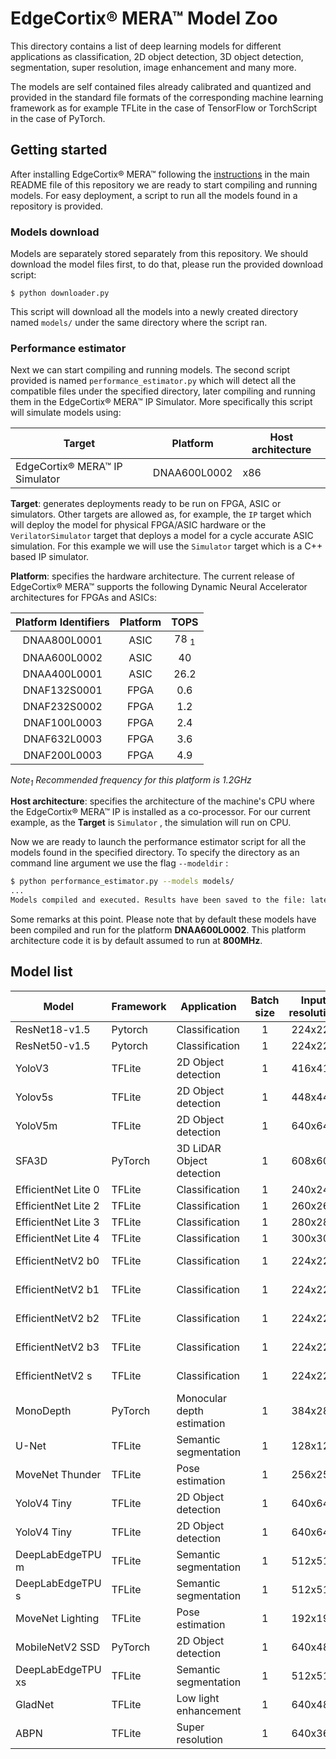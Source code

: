 # EdgeCortix&reg; MERA&trade; Model Zoo

This directory contains a list of deep learning models for different applications as classification, 2D object detection, 3D object detection, segmentation, super resolution, image enhancement and many more.

The models are self contained files already calibrated and quantized and provided in the standard file formats of the corresponding machine learning framework as for example TFLite in the case of TensorFlow or TorchScript in the case of PyTorch.

## Getting started

After installing EdgeCortix&reg; MERA&trade; following the [instructions](https://github.com/Edgecortix-Inc/mera/blob/main/README.md#installation-guide) in the main README file of this repository we are ready to start compiling and running models. For easy deployment, a script to run all the models found in a repository is provided.

### Models download

Models are separately stored separately from this repository. We should download the model files first, to do that, please run the provided download script:

```
$ python downloader.py
```

This script will download all the models into a newly created directory named `models/` under the same directory where the script ran.

### Performance estimator

Next we can start compiling and running models. The second script provided is named `performance_estimator.py` which will detect all the compatible files under the specified directory, later compiling and running them in the EdgeCortix&reg; MERA&trade; IP Simulator. More specifically this script will simulate models using:

| Target                                   | Platform     | Host architecture |
| ---------------------------------------- | ------------ | ----------------- |
| EdgeCortix&reg; MERA&trade; IP Simulator | DNAA600L0002 | x86               |

**Target**: generates deployments ready to be run on FPGA, ASIC or simulators. Other targets are allowed as, for example, the `IP` target which will deploy the model for physical FPGA/ASIC hardware or the `VerilatorSimulator` target that deploys a model for a cycle accurate ASIC simulation. For this example we will use the `Simulator` target which is a C++ based IP simulator.

**Platform**: specifies the hardware architecture. The current release of EdgeCortix&reg; MERA™ supports the following Dynamic Neural Accelerator architectures for FPGAs and ASICs:

| Platform Identifiers | Platform |      TOPS       |
| :------------------: | :------: | :-------------: |
|     DNAA800L0001     |   ASIC   | 78 <sub>1</sub> |
|     DNAA600L0002     |   ASIC   |       40        |
|     DNAA400L0001     |   ASIC   |      26.2       |
|     DNAF132S0001     |   FPGA   |       0.6       |
|     DNAF232S0002     |   FPGA   |       1.2       |
|     DNAF100L0003     |   FPGA   |       2.4       |
|     DNAF632L0003     |   FPGA   |       3.6       |
|     DNAF200L0003     |   FPGA   |       4.9       |

*Note<sub>1</sub> Recommended frequency for this platform is 1.2GHz*

**Host architecture**: specifies the architecture of the machine's CPU where the  EdgeCortix&reg; MERA™ IP is installed as a co-processor. For our current example, as the **Target** is `Simulator` , the simulation will run on CPU.

Now we are ready to launch the performance estimator script for all the models found in the specified directory. To specify the directory as an command line argument we use the flag `--modeldir` :

```bash
$ python performance_estimator.py --models models/
...
Models compiled and executed. Results have been saved to the file: latencies.txt
```

Some remarks at this point. Please note that by default these models have been compiled and run for the platform **DNAA600L0002**. This platform architecture code it is by default assumed to run at **800MHz**. 

## Model list

| Model               | Framework   | Application                 | Batch size | Input resolution | Precision | Calibration data | Link                                                                  |
| ------------------- | ----------- | --------------------------- | :-------: | :--------------: | :-------: | :--------------: | --------------------------------------------------------------------- |
| ResNet18-v1.5       | Pytorch     | Classification              |     1     |     224x224      |   int8    |    Real data     | [link](https://edgecortix.box.com/s/f5tdfd6bgvhhvmcgm79vezk1ldbu77nc) |
| ResNet50-v1.5       | Pytorch     | Classification              |     1     |     224x224      |   int8    |    Real data     | [link](https://edgecortix.box.com/s/fhq3th1docshkdth66g5hlrqkb9z47x8) |
| YoloV3              | TFLite      | 2D Object detection         |     1     |     416x416      |   int8    |    Real data     | [link](https://edgecortix.box.com/s/bzpqnmkocme40grb5tfvrrdv2eaz9r4u) |
| Yolov5s             | TFLite      | 2D Object detection         |     1     |     448x448      |   int8    |    Real data     | [link](https://edgecortix.box.com/s/fgqwykxpw4xdy3tfc1mx4c82pk1ko8i9) |
| YoloV5m             | TFLite      | 2D Object detection         |     1     |     640x640      |   int8    |    Real data     | [link](https://edgecortix.box.com/s/3za6yi4g8jl263uxzix3awj73szq539g) |
| SFA3D               | PyTorch     | 3D LiDAR Object detection   |     1     |     608x608      |   int8    |    Real data     | [link](https://edgecortix.box.com/s/4smmrry1sgaj7imr548xmu4265fvwaua) |
| EfficientNet Lite 0 | TFLite      | Classification              |     1     |     240x240      |   int8    |    Real data     | [link](https://edgecortix.box.com/s/o7jvspeak5jqhysrcs58v6stgq4hfe3a) |
| EfficientNet Lite 2 | TFLite      | Classification              |     1     |     260x260      |   int8    |    Real data     | [link](https://edgecortix.box.com/s/ita019roakdur9gp4tqntxlrzc1qmglr) |
| EfficientNet Lite 3 | TFLite      | Classification              |     1     |     280x280      |   int8    |    Real data     | [link](https://edgecortix.box.com/s/jheozwqcalm2e10rdtlr4q4dp4fgpx1f) |
| EfficientNet Lite 4 | TFLite      | Classification              |     1     |     300x300      |   int8    |    Real data     | [link](https://edgecortix.box.com/s/m0k7vj8fwgykinmpt6enjxb6p0fppfvf) |
| EfficientNetV2 b0   | TFLite      | Classification              |     1     |     224x224      |   int8    |   Random data    | [link](https://edgecortix.box.com/s/9cgafa2w2ph0erqszhg0ck1qr9t9ap3x) |
| EfficientNetV2 b1   | TFLite      | Classification              |     1     |     224x224      |   int8    |   Random data    | [link](https://edgecortix.box.com/s/vjkorhuh6ihr0ulc1hjjcw0nyahvj72q) |
| EfficientNetV2 b2   | TFLite      | Classification              |     1     |     224x224      |   int8    |   Random data    | [link](https://edgecortix.box.com/s/75hgakm13i3kdezau3nqjke6mal46atp) |
| EfficientNetV2 b3   | TFLite      | Classification              |     1     |     224x224      |   int8    |   Random data    | [link](https://edgecortix.box.com/s/av9kgmnp4n0pl9tmi1qd0z2743ujc19i) |
| EfficientNetV2 s    | TFLite      | Classification              |     1     |     224x224      |   int8    |   Random data    | [link](https://edgecortix.box.com/s/ox54kf0pta2g1f39q7452so4fc35syy4) |
| MonoDepth           | PyTorch     | Monocular depth estimation  |     1     |     384x288      |   int8    |   Real data      | [link](https://edgecortix.box.com/s/uv0vvqkyp3rx7v1lgapv6yufrcurastd) |
| U-Net               | TFLite      | Semantic segmentation       |     1     |     128x128      |   int8    |   Real data      | [link](https://edgecortix.box.com/s/2y4d405sqpmrhsvg0mrefznj7tj1nrve) |
| MoveNet Thunder     | TFLite      | Pose estimation             |     1     |     256x256      |   int8    |   Real data      | [link](https://edgecortix.box.com/s/kh0mghv2yd88mstucql1tsq6t0jn2w18) |
| YoloV4 Tiny         | TFLite      | 2D Object detection         |     1     |     640x640      |   int8    |   Real data      | [link](https://edgecortix.box.com/s/1wokg6m238hesq0w4uat07nhewasmn21) |
| YoloV4 Tiny         | TFLite      | 2D Object detection         |     1     |     640x640      |   int8    |   Real data      | [link](https://edgecortix.box.com/s/1wokg6m238hesq0w4uat07nhewasmn21) |
| DeepLabEdgeTPU m    | TFLite      | Semantic segmentation       |     1     |     512x512      |   int8    |   Real data      | [link](https://edgecortix.box.com/s/28dcbrtby7whzpvcmoldgqyfjs2d4slj) |
| DeepLabEdgeTPU s    | TFLite      | Semantic segmentation       |     1     |     512x512      |   int8    |   Real data      | [link](https://edgecortix.box.com/s/57jrlqgsxy68w3i5gvh2m0qn7lay8f3o) |
| MoveNet Lighting    | TFLite      | Pose estimation             |     1     |     192x192      |   int8    |   Real data      | [link](https://edgecortix.box.com/s/oj2g7rwpk3n0t2fphfx65p96i4l4ip7e) |
| MobileNetV2 SSD     | PyTorch     | 2D Object detection         |     1     |     640x480      |   int8    |   Real data      | [link](https://edgecortix.box.com/s/jcifbv6tkrcinqczoalsemel4nm9fk6w) |
| DeepLabEdgeTPU xs   | TFLite      | Semantic segmentation       |     1     |     512x512      |   int8    |   Real data      | [link](https://edgecortix.box.com/s/150wnhkxvdaja9fbr93v76x1jomtrhs4) |
| GladNet             | TFLite      | Low light enhancement       |     1     |     640x480      |   int8    |   Real data      | [link](https://edgecortix.box.com/s/hg6zh4bu8a1cp701zc16ro410yi69lkl) |
| ABPN                | TFLite      | Super resolution            |     1     |     640x360      |   int8    |   Real data      | [link](https://edgecortix.box.com/s/x9hxsd5030u3slbnj847q9kgudk6bx6m) |
